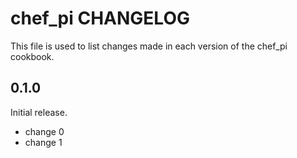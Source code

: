 # chef_pi CHANGELOG

This file is used to list changes made in each version of the chef_pi cookbook.

## 0.1.0

Initial release.

- change 0
- change 1
